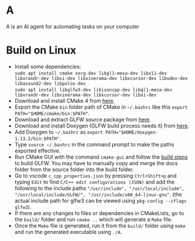 # A
A is an AI agent for automating tasks on your computer

# Build on Linux
* Install some dependencies:  
`sudo apt install cmake xorg-dev libgl1-mesa-dev libx11-dev libxrandr-dev libxi-dev libxinerama-dev libxcursor-dev libudev-dev libasound2-dev libpulse-dev`  
`sudo apt install libglfw3-dev libjsoncpp-dev libgl1-mesa-dev libxrandr-dev libxinerama-dev libxcursor-dev libxi-dev`
* Download and install CMake 4 from [here](https://cmake.org/download/).  
* Export the CMake `bin` folder path of CMake in `~/.bashrc` like this `export PATH="$HOME/cmake/bin:$PATH"`.
* Download and extract GLFW source package from [here](https://www.glfw.org/download).  
* Download and install Doxygen (GLFW build process needs it) from [here](https://www.doxygen.nl/download.html).
* Add Doxygen to `~/.bashrc` as `export PATH="$HOME/doxygen-1.13.2/bin:$PATH"`.
* Type `source ~/.bashrc` in the command prompt to make the paths exported effective.  
* Run CMake GUI with the command `cmake-gui` and follow the [build steps](https://www.glfw.org/docs/latest/compile.html) to build GLFW. You may have to manually copy and merge the docs folder from the source folder into the build folder.
* Go to vscode `c_cpp_properties.json` by pressing `Ctrl+Shift+p` and typing `Edit` to find `C/C++ edit configurations (JSON)` and add the following to the include paths `"/usr/include", "/usr/local/include", "/usr/local/include/GLFW/", "/usr/include/x86_64-linux-gnu"`. (the actual include path for glfw3 can be viewed using `pkg-config --cflags glfw3`).
* If there are any changes to files or dependencies in CMakeLists, go to the `build/` folder and run `cmake ..` which will generate a `Make` file.
* Once the `Make` file is generated, run it from the `build/` folder using `make` and run the generated executable using `./A`.

